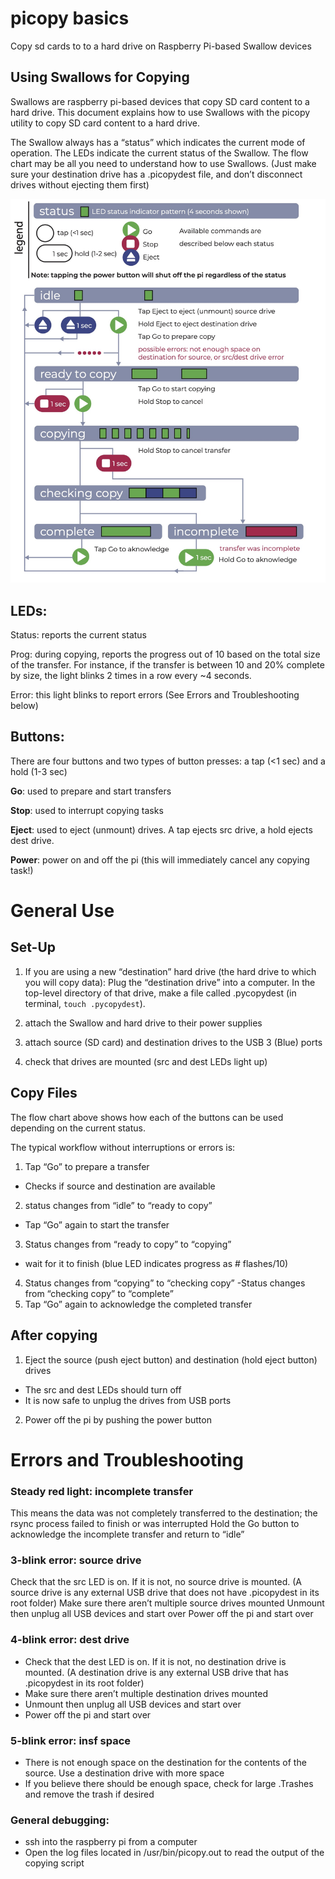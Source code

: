 # picopy basics
Copy sd cards to to a hard drive on Raspberry Pi-based Swallow devices

## Using Swallows for Copying
Swallows are raspberry pi-based devices that copy SD card content to a hard drive. This document explains how to use Swallows with the picopy utility to copy SD card content to a hard drive. 

The Swallow always has a “status” which indicates the current mode of operation. The LEDs indicate the current status of the Swallow. The flow chart may be all you need to understand how to use Swallows. (Just make sure your destination drive has a .picopydest file, and don’t disconnect drives without ejecting them first) 

![workflow diagram for swallows](img/workflow.jpg)

## LEDs: 
Status: reports the current status

Prog: during copying, reports the progress out of 10 based on the total size of the transfer. For instance, if the transfer is between 10 and 20% complete by size, the light blinks 2 times in a row every ~4 seconds. 

Error: this light blinks to report errors (See Errors and Troubleshooting below)

## Buttons: 
There are four buttons and two types of button presses: a tap (<1 sec) and a hold (1-3 sec)

**Go**: used to prepare and start transfers

**Stop**: used to interrupt copying tasks

**Eject**: used to eject (unmount) drives. A tap ejects src drive, a hold ejects dest drive. 

**Power**: power on and off the pi (this will immediately cancel any copying task!)

# General Use

## Set-Up
1. If you are using a new “destination” hard drive (the hard drive to which you will copy data): Plug the “destination drive” into a computer. In the top-level directory of that drive, make a file called .pycopydest (in terminal, `touch .pycopydest`). 

2. attach the Swallow and hard drive to their power supplies

3. attach source (SD card) and destination drives to the USB 3 (Blue) ports

4. check that drives are mounted (src and dest LEDs light up)

## Copy Files
The flow chart above shows how each of the buttons can be used depending on the current status. 

The typical workflow without interruptions or errors is:
1. Tap “Go” to prepare a transfer 
- Checks if source and destination are available
2. status changes from “idle” to “ready to copy”
- Tap “Go” again to start the transfer
3. Status changes from “ready to copy” to “copying”
- wait for it to finish (blue LED indicates progress as # flashes/10)
4. Status changes from “copying” to “checking copy”
 -Status changes from “checking copy” to “complete”
5. Tap “Go” again to acknowledge the completed transfer

## After copying
1. Eject the source (push eject button) and destination (hold eject button) drives
- The src and dest LEDs should turn off
- It is now safe to unplug the drives from USB ports
2. Power off the pi by pushing the power button

# Errors and Troubleshooting

### Steady red light: incomplete transfer
This means the data was not completely transferred to the destination; the rsync process failed to finish or was interrupted
Hold the Go button to acknowledge the incomplete transfer and return to “idle”

### 3-blink error: source drive
Check that the src LED is on. If it is not, no source drive is mounted. (A source drive is any external USB drive that does not have .picopydest in its root folder)
Make sure there aren’t multiple source drives mounted
Unmount then unplug all USB devices and start over
Power off the pi and start over

### 4-blink error: dest drive
- Check that the dest LED is on. If it is not, no destination drive is mounted. (A destination drive is any external USB drive that has .picopydest in its root folder)
- Make sure there aren’t multiple destination drives mounted
- Unmount then unplug all USB devices and start over
- Power off the pi and start over

### 5-blink error: insf space
-  There is not enough space on the destination for the contents of the source. Use a destination drive with more space
-  If you believe there should be enough space, check for large .Trashes and remove the trash if desired

### General debugging: 
- ssh into the raspberry pi from a computer
- Open the log files located in /usr/bin/picopy.out to read the output of the copying script
